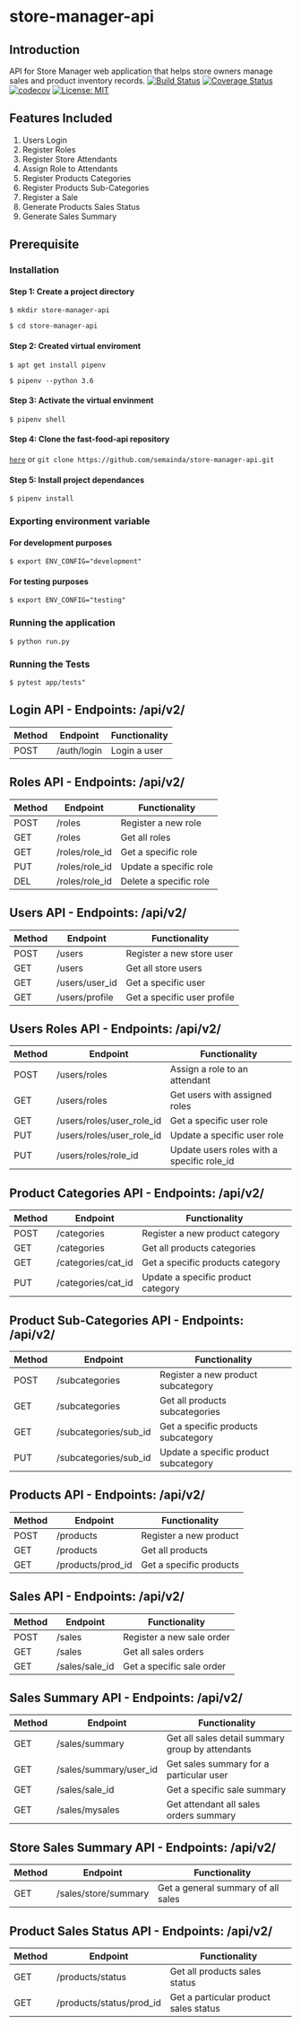 # store-manager-api

## Introduction

API for Store Manager web application that helps store owners manage sales and product inventory records.
[![Build Status](https://travis-ci.com/semainda/store-manager-api.svg?branch=store-manager-challenge3)](https://travis-ci.com/semainda/store-manager-api)
[![Coverage Status](https://coveralls.io/repos/github/semainda/store-manager-api/badge.svg?branch=store-manager-challenge3)](https://coveralls.io/github/semainda/store-manager-api?branch=store-manager-challenge3)
[![codecov](https://codecov.io/gh/semainda/store-manager-api/branch/store-manager-challenge3/graph/badge.svg)](https://codecov.io/gh/semainda/store-manager-api)
[![License: MIT](https://img.shields.io/badge/License-MIT-yellow.svg)](https://opensource.org/licenses/MIT)

## Features Included

1. Users Login
2. Register Roles
3. Register Store Attendants
4. Assign Role to Attendants
5. Register Products Categories
6. Register Products Sub-Categories
7. Register a Sale
8. Generate Products Sales Status
9. Generate Sales Summary

## Prerequisite

### Installation

#### Step 1: Create a project directory

```$ mkdir store-manager-api```

```$ cd store-manager-api```

#### Step 2: Created virtual enviroment

```$ apt get install pipenv```

```$ pipenv --python 3.6```

#### Step 3: Activate the virtual envinment

```$ pipenv shell```

#### Step 4: Clone the fast-food-api repository

[```here```](https://github.com/semainda/store-manager-api) or ```git clone https://github.com/semainda/store-manager-api.git```


#### Step 5: Install project dependances

```$ pipenv install```

### Exporting environment variable

#### For development purposes

```$ export ENV_CONFIG="development"```

#### For testing purposes

```$ export ENV_CONFIG="testing"```

### Running the application

```$ python run.py```

### Running the Tests

```$ pytest app/tests"```

## Login API - Endpoints: /api/v2/

Method | Endpoint | Functionality
----| ---- | ---
POST  | /auth/login | Login a user

## Roles API - Endpoints: /api/v2/

Method | Endpoint | Functionality
----| ---- | ---
POST | /roles | Register a new role
GET  | /roles | Get all roles
GET  | /roles/role_id | Get a specific role
PUT  | /roles/role_id | Update a specific role
DEL  | /roles/role_id | Delete a specific role

## Users API - Endpoints: /api/v2/

Method | Endpoint | Functionality
----| ---- | ---
POST | /users | Register a new store user
GET  | /users | Get all store users
GET  | /users/user_id | Get a specific user
GET  | /users/profile | Get a specific user profile

## Users Roles API - Endpoints: /api/v2/

Method | Endpoint | Functionality
----| ---- | ---
POST |  /users/roles | Assign a role to an attendant
GET  | /users/roles  | Get users with assigned roles
GET  | /users/roles/user_role_id | Get a specific user role
PUT  | /users/roles/user_role_id | Update a specific user role
PUT  | /users/roles/role_id | Update users roles with a specific role_id

## Product Categories API - Endpoints: /api/v2/

Method | Endpoint | Functionality
----| ---- | ---
POST | /categories | Register a new product category
GET  | /categories | Get all products categories
GET  | /categories/cat_id | Get a specific products category
PUT  | /categories/cat_id | Update a specific product category

## Product Sub-Categories API - Endpoints: /api/v2/

Method | Endpoint | Functionality
----| ---- | ---
POST | /subcategories | Register a new product subcategory
GET  | /subcategories | Get all products subcategories
GET  | /subcategories/sub_id | Get a specific products subcategory
PUT  | /subcategories/sub_id | Update a specific product subcategory

## Products API - Endpoints: /api/v2/

Method | Endpoint | Functionality
----| ---- | ---
POST | /products | Register a new product
GET  | /products | Get all products
GET  | /products/prod_id | Get a specific products

## Sales API - Endpoints: /api/v2/

Method | Endpoint | Functionality
----| ---- | ---
POST | /sales | Register a new sale order
GET  | /sales | Get all sales orders
GET  | /sales/sale_id | Get a specific sale order

## Sales Summary API - Endpoints: /api/v2/

Method | Endpoint | Functionality
----| ---- | ---
GET  | /sales/summary | Get all sales detail summary group by attendants
GET  | /sales/summary/user_id | Get sales summary for a particular user
GET  | /sales/sale_id | Get a specific sale summary
GET  | /sales/mysales | Get attendant all sales orders summary

## Store Sales Summary API - Endpoints: /api/v2/

Method | Endpoint | Functionality
----| ---- | ---
GET  | /sales/store/summary | Get a general summary of all sales

## Product Sales Status API - Endpoints: /api/v2/

Method | Endpoint | Functionality
----| ---- | ---
GET  | /products/status | Get all products sales status
GET  | /products/status/prod_id | Get a particular product sales status
